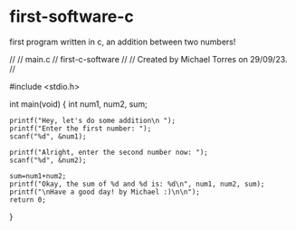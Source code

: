 # first-software-c
first program written in c, an addition between two numbers!

//
//  main.c
//  first-c-software
//
//  Created by Michael Torres on 29/09/23.
//

#include <stdio.h>

int main(void) {
    int num1, num2, sum;
    
    printf("Hey, let's do some addition\n ");
    printf("Enter the first number: ");
    scanf("%d", &num1);
    
    printf("Alright, enter the second number now: ");
    scanf("%d", &num2);
    
    sum=num1+num2;
    printf("Okay, the sum of %d and %d is: %d\n", num1, num2, sum);
    printf("\nHave a good day! by Michael :)\n\n");
    return 0;
}
